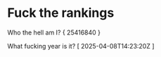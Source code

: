 # Fuck the rankings

Who the hell am I?
{ 25416840 }

What fucking year is it?
[ 2025-04-08T14:23:20Z ]
